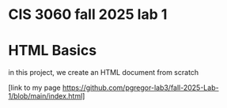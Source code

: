 # CIS 3060 fall 2025 lab 1 
# HTML Basics 

in this project, we create an HTML document from scratch 

[link to my page https://github.com/pgregor-lab3/fall-2025-Lab-1/blob/main/index.html]
